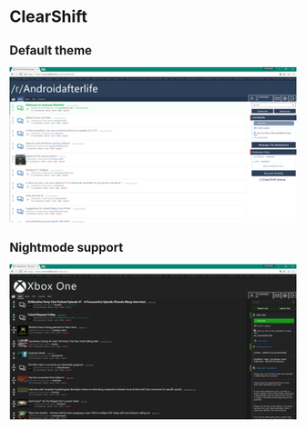 # ClearShift
## Default theme

![Main theme](https://raw.githubusercontent.com/Jasius/ClearShift/master/assets/images/band.PNG)

## Nightmode support

![Night theme](https://raw.githubusercontent.com/Jasius/ClearShift/master/dist/images/xboxonen.png)
